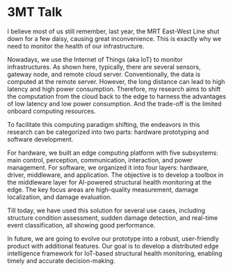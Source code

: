# 3MT Talk

I believe most of us still remember, last year, the MRT East-West Line shut down for a few daisy, causing great inconvenience. This is exactly why we need to monitor the health of our infrastructure.

Nowadays, we use the Internet of Things (aka IoT) to monitor infrastructures. As shown here, typically, there are several sensors, gateway node, and remote cloud server. Conventionally, the data is computed at the remote server. However, the long distance can lead to high latency and high power consumption. Therefore, my research aims to shift the computation from the cloud back to the edge to harness the advantages of low latency and low power consumption. And the trade-off is the limited onboard computing resources.

To facilitate this computing paradigm shifting, the endeavors in this research can be categorized into two parts: hardware prototyping and software development. 

For hardware, we built an edge computing platform with five subsystems: main control, perception, communication, interaction, and power management. For software, we organized it into four layers: hardware, driver, middleware, and application. The objective is to develop a toolbox in the middleware layer for AI-powered structural health monitoring at the edge. The key focus areas are high-quality measurement, damage localization, and damage evaluation. 

Till today, we have used this solution for several use cases, including structure condition assessment, sudden damage detection, and real-time event classification, all showing good performance.

In future, we are going to evolve our prototype into a robust, user-friendly product with additional features. Our goal is to develop a distributed edge intelligence framework for IoT-based structural health monitoring, enabling timely and accurate decision-making.